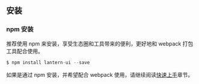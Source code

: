 ## 安装

### npm 安装

推荐使用 npm 来安装，享受生态圈和工具带来的便利，更好地和 webpack 打包工具配合使用。
```js
$ npm install lantern-ui --save
```

如果是通过 npm 安装，并希望配合 webpack 使用，请继续阅读[快速上手](/start)章节。
